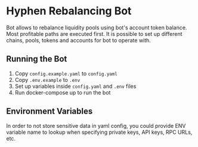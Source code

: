 # Hyphen Rebalancing Bot

Bot allows to rebalance liquidity pools using bot's account token balance. Most profitable paths are executed first. It is possible to set up different chains, pools, tokens and accounts for bot to operate with.

## Running the Bot

1. Copy `config.example.yaml` to `config.yaml`
2. Copy `.env.example` to `.env`
3. Set up variables inside `config.yaml` and `.env` files
4. Run docker-compose up to run the bot

## Environment Variables

In order to not store sensitive data in yaml config, you could provide ENV variable name to lookup when specifying private keys, API keys, RPC URLs, etc.
